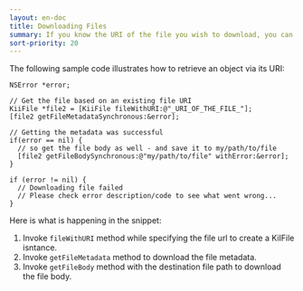 ```yaml
---
layout: en-doc
title: Downloading Files
summary: If you know the URI of the file you wish to download, you can directly retrieve the file from Kii Cloud
sort-priority: 20
---
```

The following sample code illustrates how to retrieve an object via its URI:

```objc
NSError *error;

// Get the file based on an existing file URI
KiiFile *file2 = [KiiFile fileWithURI:@"_URI_OF_THE_FILE_"];
[file2 getFileMetadataSynchronous:&error];

// Getting the metadata was successful
if(error == nil) {
  // so get the file body as well - and save it to my/path/to/file
  [file2 getFileBodySynchronous:@"my/path/to/file" withError:&error];
}

if (error != nil) {
  // Downloading file failed
  // Please check error description/code to see what went wrong...
}
```

Here is what is happening in the snippet:

1. Invoke `fileWithURI` method while specifying the file url to create a KiIFile isntance.
2. Invoke `getFileMetadata` method to download the file metadata.
3. Invoke `getFileBody` method with the destination file path to download the file body.
